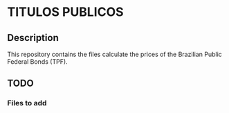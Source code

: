 TITULOS PUBLICOS
====

## Description

This repository contains the files calculate the prices of the Brazilian Public Federal Bonds (TPF).

## TODO

### Files to add 

